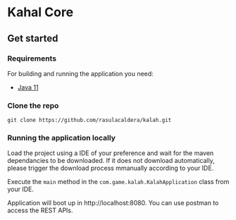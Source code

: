 # Kahal Core

## Get started

### Requirements

For building and running the application you need:

- [Java 11](https://www.oracle.com/java/technologies/javase/jdk11-archive-downloads.html)

### Clone the repo

```shell
git clone https://github.com/rasulacaldera/kalah.git
```

### Running the application locally

Load the project using a IDE of your preference and wait for the maven dependancies to be downloaded. If it does not download automatically, please trigger the download process mmanually according to your IDE.

Execute the `main` method in the `com.game.kalah.KalahApplication` class from your IDE.

Application will boot up in http://localhost:8080. You can use postman to access the REST APIs. 
